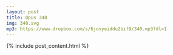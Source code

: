 ```yaml
---
layout: post
title: Opus 340
img: 340.svg
mp3: https://www.dropbox.com/s/6jovyeiddu2bif9/340.mp3?dl=1
---
```


{% include post_content.html %}
